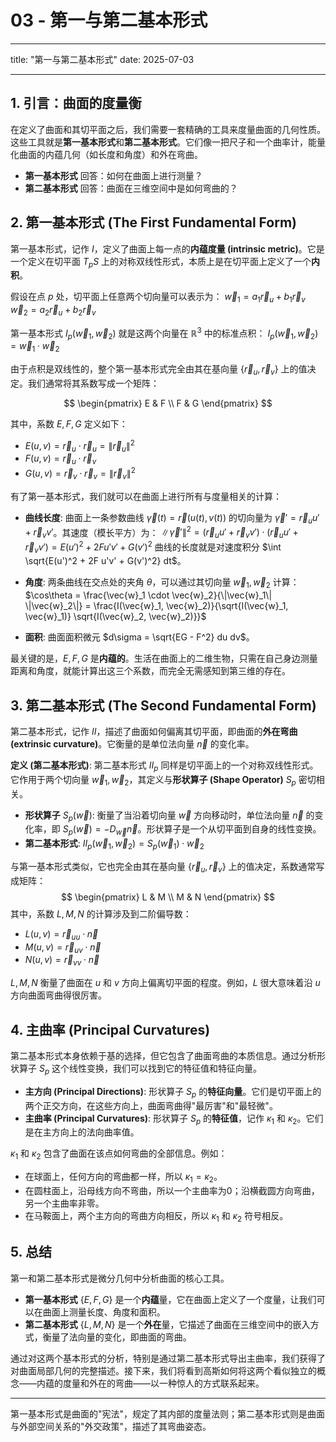 # 03 - 第一与第二基本形式

---

title: "第一与第二基本形式"
date: 2025-07-03

---

## 1. 引言：曲面的度量衡

在定义了曲面和其切平面之后，我们需要一套精确的工具来度量曲面的几何性质。这些工具就是**第一基本形式**和**第二基本形式**。它们像一把尺子和一个曲率计，能量化曲面的内蕴几何（如长度和角度）和外在弯曲。

- **第一基本形式** 回答：如何在曲面上进行测量？
- **第二基本形式** 回答：曲面在三维空间中是如何弯曲的？

## 2. 第一基本形式 (The First Fundamental Form)

第一基本形式，记作 $I$，定义了曲面上每一点的**内蕴度量 (intrinsic metric)**。它是一个定义在切平面 $T_p S$ 上的对称双线性形式，本质上是在切平面上定义了一个**内积**。

假设在点 $p$ 处，切平面上任意两个切向量可以表示为：
$\vec{w}_1 = a_1 \vec{r}_u + b_1 \vec{r}_v$
$\vec{w}_2 = a_2 \vec{r}_u + b_2 \vec{r}_v$

第一基本形式 $I_p(\vec{w}_1, \vec{w}_2)$ 就是这两个向量在 $\mathbb{R}^3$ 中的标准点积：
$I_p(\vec{w}_1, \vec{w}_2) = \vec{w}_1 \cdot \vec{w}_2$

由于点积是双线性的，整个第一基本形式完全由其在基向量 $\{\vec{r}_u, \vec{r}_v\}$ 上的值决定。我们通常将其系数写成一个矩阵：

$$
\begin{pmatrix} E & F \\ F & G \end{pmatrix}
$$

其中，系数 $E, F, G$ 定义如下：

- $E(u, v) = \vec{r}_u \cdot \vec{r}_u = \|\vec{r}_u\|^2$
- $F(u, v) = \vec{r}_u \cdot \vec{r}_v$
- $G(u, v) = \vec{r}_v \cdot \vec{r}_v = \|\vec{r}_v\|^2$

有了第一基本形式，我们就可以在曲面上进行所有与度量相关的计算：

- **曲线长度**: 曲面上一条参数曲线 $\vec{\gamma}(t) = \vec{r}(u(t), v(t))$ 的切向量为 $\vec{\gamma}' = \vec{r}_u u' + \vec{r}_v v'$。其速度（模长平方）为：
  $\|\vec{\gamma}'\|^2 = (\vec{r}_u u' + \vec{r}_v v') \cdot (\vec{r}_u u' + \vec{r}_v v') = E(u')^2 + 2F u'v' + G(v')^2$
  曲线的长度就是对速度积分 $\int \sqrt{E(u')^2 + 2F u'v' + G(v')^2} dt$。

- **角度**: 两条曲线在交点处的夹角 $\theta$，可以通过其切向量 $\vec{w}_1, \vec{w}_2$ 计算：
  $\cos\theta = \frac{\vec{w}_1 \cdot \vec{w}_2}{\|\vec{w}_1\| \|\vec{w}_2\|} = \frac{I(\vec{w}_1, \vec{w}_2)}{\sqrt{I(\vec{w}_1, \vec{w}_1)} \sqrt{I(\vec{w}_2, \vec{w}_2)}}$

- **面积**: 曲面面积微元 $d\sigma = \sqrt{EG - F^2} du dv$。

最关键的是，$E, F, G$ 是**内蕴的**。生活在曲面上的二维生物，只需在自己身边测量距离和角度，就能计算出这三个系数，而完全无需感知到第三维的存在。

## 3. 第二基本形式 (The Second Fundamental Form)

第二基本形式，记作 $II$，描述了曲面如何偏离其切平面，即曲面的**外在弯曲 (extrinsic curvature)**。它衡量的是单位法向量 $\vec{n}$ 的变化率。

**定义 (第二基本形式)**:
第二基本形式 $II_p$ 同样是切平面上的一个对称双线性形式。它作用于两个切向量 $\vec{w}_1, \vec{w}_2$，其定义与**形状算子 (Shape Operator)** $S_p$ 密切相关。

- **形状算子** $S_p(\vec{w})$: 衡量了当沿着切向量 $\vec{w}$ 方向移动时，单位法向量 $\vec{n}$ 的变化率，即 $S_p(\vec{w}) = -D_{\vec{w}}\vec{n}$。形状算子是一个从切平面到自身的线性变换。
- **第二基本形式**: $II_p(\vec{w}_1, \vec{w}_2) = S_p(\vec{w}_1) \cdot \vec{w}_2$

与第一基本形式类似，它也完全由其在基向量 $\{\vec{r}_u, \vec{r}_v\}$ 上的值决定，系数通常写成矩阵：
$$
\begin{pmatrix} L & M \\ M & N \end{pmatrix}
$$
其中，系数 $L, M, N$ 的计算涉及到二阶偏导数：

- $L(u, v) = \vec{r}_{uu} \cdot \vec{n}$
- $M(u, v) = \vec{r}_{uv} \cdot \vec{n}$
- $N(u, v) = \vec{r}_{vv} \cdot \vec{n}$

$L, M, N$ 衡量了曲面在 $u$ 和 $v$ 方向上偏离切平面的程度。例如，$L$ 很大意味着沿 $u$ 方向曲面弯曲得很厉害。

## 4. 主曲率 (Principal Curvatures)

第二基本形式本身依赖于基的选择，但它包含了曲面弯曲的本质信息。通过分析形状算子 $S_p$ 这个线性变换，我们可以找到它的特征值和特征向量。

- **主方向 (Principal Directions)**: 形状算子 $S_p$ 的**特征向量**。它们是切平面上的两个正交方向，在这些方向上，曲面弯曲得"最厉害"和"最轻微"。
- **主曲率 (Principal Curvatures)**: 形状算子 $S_p$ 的**特征值**，记作 $\kappa_1$ 和 $\kappa_2$。它们是在主方向上的法向曲率值。

$\kappa_1$ 和 $\kappa_2$ 包含了曲面在该点如何弯曲的全部信息。例如：

- 在球面上，任何方向的弯曲都一样，所以 $\kappa_1 = \kappa_2$。
- 在圆柱面上，沿母线方向不弯曲，所以一个主曲率为0；沿横截圆方向弯曲，另一个主曲率非零。
- 在马鞍面上，两个主方向的弯曲方向相反，所以 $\kappa_1$ 和 $\kappa_2$ 符号相反。

## 5. 总结

第一和第二基本形式是微分几何中分析曲面的核心工具。

- **第一基本形式** $\{E, F, G\}$ 是一个**内蕴**量，它在曲面上定义了一个度量，让我们可以在曲面上测量长度、角度和面积。
- **第二基本形式** $\{L, M, N\}$ 是一个**外在**量，它描述了曲面在三维空间中的嵌入方式，衡量了法向量的变化，即曲面的弯曲。

通过对这两个基本形式的分析，特别是通过第二基本形式导出主曲率，我们获得了对曲面局部几何的完整描述。接下来，我们将看到高斯如何将这两个看似独立的概念——内蕴的度量和外在的弯曲——以一种惊人的方式联系起来。

---
第一基本形式是曲面的"宪法"，规定了其内部的度量法则；第二基本形式则是曲面与外部空间关系的"外交政策"，描述了其弯曲姿态。
